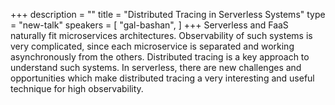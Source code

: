 +++
description = ""
title = "Distributed Tracing in Serverless Systems"
type = "new-talk"
speakers = [
        "gal-bashan",
]
+++
Serverless and FaaS naturally fit microservices architectures. Observability of such systems is very complicated, since each microservice is separated and working asynchronously from the others. Distributed tracing is a key approach to understand such systems. In serverless, there are new challenges and opportunities which make distributed tracing a very interesting and useful technique for high observability.